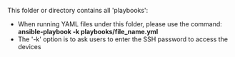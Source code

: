 This folder or directory contains all 'playbooks':
- When running YAML files under this folder, please use the command: **ansible-playbook -k playbooks/file_name.yml**  
- The '-k' option is to ask users to enter the SSH password to access the devices
